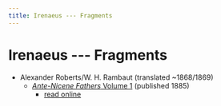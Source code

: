 ```yaml
---
title: Irenaeus --- Fragments
---
```


# Irenaeus --- Fragments

* Alexander Roberts/W. H. Rambaut (translated ~1868/1869)
  * [*Ante-Nicene Fathers* Volume 1](anf.html) (published 1885)
    * [read online](https://www.ccel.org/ccel/schaff/anf01/anf01.ix.viii.html)
